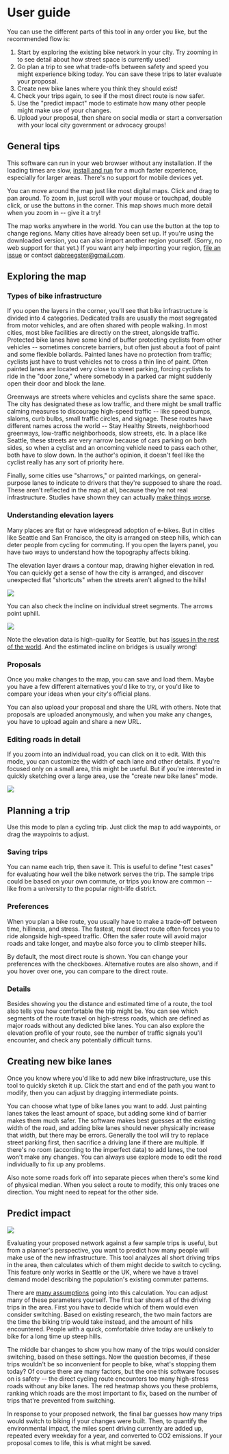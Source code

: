 # User guide

You can use the different parts of this tool in any order you like, but the
recommended flow is:

1.  Start by exploring the existing bike network in your city. Try zooming in to
    see detail about how street space is currently used!
2.  Go plan a trip to see what trade-offs between safety and speed you might
    experience biking today. You can save these trips to later evaluate your
    proposal.
3.  Create new bike lanes where you think they should exist!
4.  Check your trips again, to see if the most direct route is now safer.
5.  Use the "predict impact" mode to estimate how many other people might make
    use of your changes.
6.  Upload your proposal, then share on social media or start a conversation
    with your local city government or advocacy groups!

## General tips

This software can run in your web browser without any installation. If the
loading times are slow,
[install and run](https://github.com/a-b-street/abstreet/releases) for a much
faster experience, especially for larger areas. There's no support for mobile
devices yet.

You can move around the map just like most digital maps. Click and drag to pan
around. To zoom in, just scroll with your mouse or touchpad, double click, or
use the buttons in the corner. This map shows much more detail when you zoom in
-- give it a try!

The map works anywhere in the world. You can use the button at the top to change
regions. Many cities have already been set up. If you're using the downloaded
version, you can also import another region yourself. (Sorry, no web support for
that yet.) If you want any help importing your region,
[file an issue](https://github.com/a-b-street/abstreet/issues) or contact
<dabreegster@gmail.com>.

## Exploring the map

<!-- gif of poking through the layers, clicking a lane... -->

### Types of bike infrastructure

If you open the layers in the corner, you'll see that bike infrastructure is
divided into 4 categories. Dedicated trails are usually the most segregated from
motor vehicles, and are often shared with people walking. In most cities, most
bike facilities are directly on the street, alongside traffic. Protected bike
lanes have some kind of buffer protecting cyclists from other vehicles --
sometimes concrete barriers, but often just about a foot of paint and some
flexible bollards. Painted lanes have no protection from traffic; cyclists just
have to trust vehicles not to cross a thin line of paint. Often painted lanes
are located very close to street parking, forcing cyclists to ride in the "door
zone," where somebody in a parked car might suddenly open their door and block
the lane.

Greenways are streets where vehicles and cyclists share the same space. The city
has designated these as low traffic, and there might be small traffic calming
measures to discourage high-speed traffic -- like speed bumps, slaloms, curb
bulbs, small traffic circles, and signage. These routes have different names
across the world -- Stay Healthy Streets, neighborhood greenways, low-traffic
neighborhoods, slow streets, etc. In a place like Seattle, these streets are
very narrow because of cars parking on both sides, so when a cyclist and an
oncoming vehicle need to pass each other, both have to slow down. In the
author's opinion, it doesn't feel like the cyclist really has any sort of
priority here.

Finally, some cities use "sharrows," or painted markings, on general-purpose
lanes to indicate to drivers that they're supposed to share the road. These
aren't reflected in the map at all, because they're not real infrastructure.
Studies have shown they can actually
[make things worse](https://www.bloomberg.com/news/articles/2016-02-05/study-sharrows-might-be-more-dangerous-to-cyclists-than-having-no-bike-infrastructure).

### Understanding elevation layers

Many places are flat or have widespread adoption of e-bikes. But in cities like
Seattle and San Francisco, the city is arranged on steep hills, which can deter
people from cycling for commuting. If you open the layers panel, you have two
ways to understand how the topography affects biking.

The elevation layer draws a contour map, drawing higher elevation in red. You
can quickly get a sense of how the city is arranged, and discover unexpected
flat "shortcuts" when the streets aren't aligned to the hills!

![](greenwood_elevation.png)

You can also check the incline on individual street segments. The arrows point
uphill.

![](steep_streets.png)

Note the elevation data is high-quality for Seattle, but has
[issues in the rest of the world](tech_details.md#elevation-data). And the
estimated incline on bridges is usually wrong!

### Proposals

Once you make changes to the map, you can save and load them. Maybe you have a
few different alternatives you'd like to try, or you'd like to compare your
ideas when your city's official plans.

You can also upload your proposal and share the URL with others. Note that
proposals are uploaded anonymously, and when you make any changes, you have to
upload again and share a new URL.

### Editing roads in detail

<!-- it really feels weird to put this in this mode -->

If you zoom into an individual road, you can click on it to edit. With this
mode, you can customize the width of each lane and other details. If you're
focused only on a small area, this might be useful. But if you're interested in
quickly sketching over a large area, use the "create new bike lanes" mode.

![](../../project/retrospective/edit_roads.gif)

## Planning a trip

Use this mode to plan a cycling trip. Just click the map to add waypoints, or
drag the waypoints to adjust.

<!-- gif of doing everything here -->

### Saving trips

You can name each trip, then save it. This is useful to define "test cases" for
evaluating how well the bike network serves the trip. The sample trips could be
based on your own commute, or trips you know are common -- like from a
university to the popular night-life district.

### Preferences

When you plan a bike route, you usually have to make a trade-off between time,
hilliness, and stress. The fastest, most direct route often forces you to ride
alongside high-speed traffic. Often the safer route will avoid major roads and
take longer, and maybe also force you to climb steeper hills.

By default, the most direct route is shown. You can change your preferences with
the checkboxes. Alternative routes are also shown, and if you hover over one,
you can compare to the direct route.

### Details

Besides showing you the distance and estimated time of a route, the tool also
tells you how comfortable the trip might be. You can see which segments of the
route travel on high-stress roads, which are defined as major roads without any
dedicted bike lanes. You can also explore the elevation profile of your route,
see the number of traffic signals you'll encounter, and check any potentially
difficult turns.

## Creating new bike lanes

<!-- gif demo -->

Once you know where you'd like to add new bike infrastructure, use this tool to
quickly sketch it up. Click the start and end of the path you want to modify,
then you can adjust by dragging intermediate points.

You can choose what type of bike lanes you want to add. Just painting lanes
takes the least amount of space, but adding some kind of barrier makes them much
safer. The software makes best guesses at the existing width of the road, and
adding bike lanes should never physically increase that width, but there may be
errors. Generally the tool will try to replace street parking first, then
sacrifice a driving lane if there are multiple. If there's no room (according to
the imperfect data) to add lanes, the tool won't make any changes. You can
always use explore mode to edit the road individually to fix up any problems.

Also note some roads fork off into separate pieces when there's some kind of
physical median. When you select a route to modify, this only traces one
direction. You might need to repeat for the other side.

## Predict impact

![](predict_impact.png)

Evaluating your proposed network against a few sample trips is useful, but from
a planner's perspective, you want to predict how many people will make use of
the new infrastructure. This tool analyzes all short driving trips in the area,
then calculates which of them might decide to switch to cycling. This feature
only works in Seattle or the UK, where we have a travel demand model describing
the population's existing commuter patterns.

There are [many assumptions](tech_details.md#predict-impact) going into this
calculation. You can adjust many of these parameters yourself. The first bar
shows all of the driving trips in the area. First you have to decide which of
them would even consider switching. Based on existing research, the two main
factors are the time the biking trip would take instead, and the amount of hills
encountered. People with a quick, comfortable drive today are unlikely to bike
for a long time up steep hills.

The middle bar changes to show you how many of the trips would consider
switching, based on these settings. Now the question becomes, if these trips
wouldn't be so inconvenient for people to bike, what's stopping them today? Of
course there are many factors, but the one this software focuses on is safety --
the direct cycling route encounters too many high-stress roads without any bike
lanes. The red heatmap shows you these problems, ranking which roads are the
most important to fix, based on the number of trips that're prevented from
switching.

In response to your proposed network, the final bar guesses how many trips would
switch to biking if your changes were built. Then, to quantify the environmental
impact, the miles spent driving currently are added up, repeated every weekday
for a year, and converted to CO2 emissions. If your proposal comes to life, this
is what might be saved.
